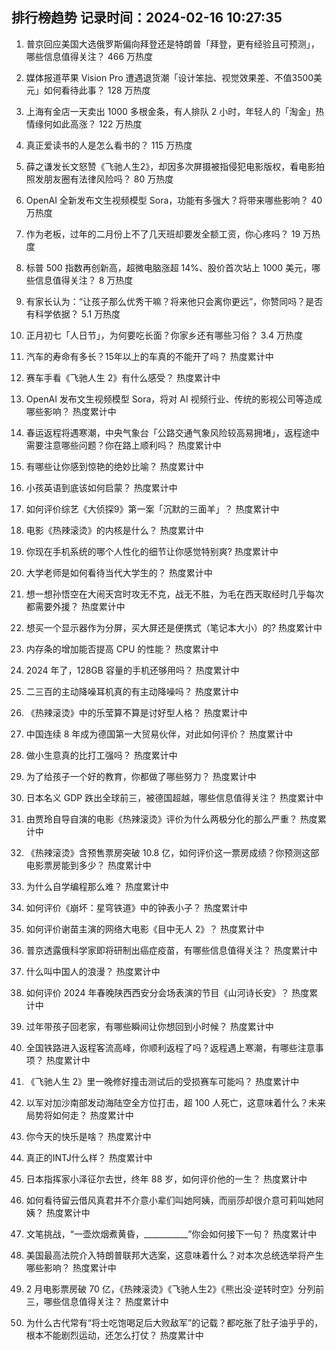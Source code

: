 
## 排行榜趋势 记录时间：2024-02-16 10:27:35
  
  1. 普京回应美国大选俄罗斯偏向拜登还是特朗普「拜登，更有经验且可预测」，哪些信息值得关注？ 466 万热度
    
  2. 媒体报道苹果 Vision Pro 遭遇退货潮「设计笨拙、视觉效果差、不值3500美元」如何看待此事？ 128 万热度
    
  3. 上海有金店一天卖出 1000 多根金条，有人排队 2 小时，年轻人的「淘金」热情缘何如此高涨？ 122 万热度
    
  4. 真正爱读书的人是怎么看书的？ 115 万热度
    
  5. 薛之谦发长文怒赞《飞驰人生2》，却因多次屏摄被指侵犯电影版权，看电影拍照发朋友圈有法律风险吗？ 80 万热度
    
  6. OpenAI 全新发布文生视频模型 Sora，功能有多强大？将带来哪些影响？ 40 万热度
    
  7. 作为老板，过年的二月份上不了几天班却要发全额工资，你心疼吗？ 19 万热度
    
  8. 标普 500 指数再创新高，超微电脑涨超 14%、股价首次站上 1000 美元，哪些信息值得关注？ 8 万热度
    
  9. 有家长认为：“让孩子那么优秀干嘛？将来他只会离你更远”，你赞同吗？是否有科学依据？ 5.1 万热度
    
  10. 正月初七「人日节」，为何要吃长面？你家乡还有哪些习俗？ 3.4 万热度
    
  11. 汽车的寿命有多长？15年以上的车真的不能开了吗？ 热度累计中
    
  12. 赛车手看《飞驰人生 2》有什么感受？ 热度累计中
    
  13. OpenAI 发布文生视频模型 Sora，将对 AI 视频行业、传统的影视公司等造成哪些影响？ 热度累计中
    
  14. 春运返程将遇寒潮，中央气象台「公路交通气象风险较高易拥堵」，返程途中需要注意哪些问题？你在路上顺利吗？ 热度累计中
    
  15. 有哪些让你感到惊艳的绝妙比喻？ 热度累计中
    
  16. 小孩英语到底该如何启蒙？ 热度累计中
    
  17. 如何评价综艺《大侦探9》第一案「沉默的三面羊」？ 热度累计中
    
  18. 电影《热辣滚烫》的内核是什么？ 热度累计中
    
  19. 你现在手机系统的哪个人性化的细节让你感觉特别爽? 热度累计中
    
  20. 大学老师是如何看待当代大学生的？ 热度累计中
    
  21. 想一想孙悟空在大闹天宫时攻无不克，战无不胜，为毛在西天取经时几乎每次都需要外援？ 热度累计中
    
  22. 想买一个显示器作为分屏，买大屏还是便携式（笔记本大小）的? 热度累计中
    
  23. 内存条的增加能否提高 CPU 的性能？ 热度累计中
    
  24. 2024 年了，128GB 容量的手机还够用吗？ 热度累计中
    
  25. 二三百的主动降噪耳机真的有主动降噪吗？ 热度累计中
    
  26. 《热辣滚烫》中的乐莹算不算是讨好型人格？ 热度累计中
    
  27. 中国连续 8 年成为德国第一大贸易伙伴，对此如何评价？ 热度累计中
    
  28. 做小生意真的比打工强吗？ 热度累计中
    
  29. 为了给孩子一个好的教育，你都做了哪些努力？ 热度累计中
    
  30. 日本名义 GDP 跌出全球前三，被德国超越，哪些信息值得关注？ 热度累计中
    
  31. 由贾玲自导自演的电影《热辣滚烫》评价为什么两极分化的那么严重？ 热度累计中
    
  32. 《热辣滚烫》含预售票房突破 10.8 亿，如何评价这一票房成绩？你预测这部电影票房能到多少？ 热度累计中
    
  33. 为什么自学编程那么难？ 热度累计中
    
  34. 如何评价《崩坏：星穹铁道》中的钟表小子？ 热度累计中
    
  35. 如何评价谢苗主演的网络大电影《目中无人 2》？ 热度累计中
    
  36. 普京透露俄科学家即将研制出癌症疫苗，有哪些信息值得关注？ 热度累计中
    
  37. 什么叫中国人的浪漫？ 热度累计中
    
  38. 如何评价 2024 年春晚陕西西安分会场表演的节目《山河诗长安》？ 热度累计中
    
  39. 过年带孩子回老家，有哪些瞬间让你想回到小时候？ 热度累计中
    
  40. 全国铁路进入返程客流高峰，你顺利返程了吗？返程遇上寒潮，有哪些注意事项？ 热度累计中
    
  41. 《飞驰人生 2》里一晚修好撞击测试后的受损赛车可能吗？ 热度累计中
    
  42. 以军对加沙南部发动海陆空全方位打击，超 100 人死亡，这意味着什么？未来局势将如何走？ 热度累计中
    
  43. 你今天的快乐是啥？ 热度累计中
    
  44. 真正的INTJ什么样？ 热度累计中
    
  45. 日本指挥家小泽征尔去世，终年 88 岁，如何评价他的一生？ 热度累计中
    
  46. 如何看待留云借风真君并不介意小辈们叫她阿姨，而丽莎却很介意可莉叫她阿姨？ 热度累计中
    
  47. 文笔挑战，“一壶炊烟煮黄昏，___________”你会如何接下一句？ 热度累计中
    
  48. 美国最高法院介入特朗普联邦大选案，这意味着什么？对本次总统选举将产生哪些影响？ 热度累计中
    
  49. 2 月电影票房破 70 亿，《热辣滚烫》《飞驰人生2》《熊出没·逆转时空》分列前三，哪些信息值得关注？ 热度累计中
    
  50. 为什么古代常有“将士吃饱喝足后大败敌军”的记载？都吃胀了肚子油乎乎的，根本不能剧烈运动，还怎么打仗？ 热度累计中
    